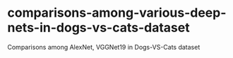 # comparisons-among-various-deep-nets-in-dogs-vs-cats-dataset
Comparisons among AlexNet, VGGNet19 in Dogs-VS-Cats dataset
